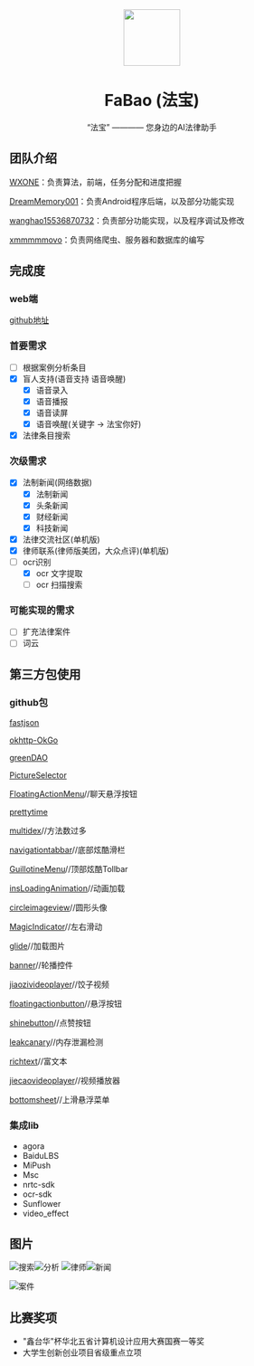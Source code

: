 <div align="center">
<img src="http://ww1.sinaimg.cn/large/006ZO6XQly1fx6quyphwbj307a07aq4t.jpg" height="100px" width="100px"/>

<h1> FaBao (法宝) </h1>

<p>“法宝” ———— 您身边的AI法律助手</p>
</div>

## 团队介绍
[WXONE](https://github.com/WXONE)：负责算法，前端，任务分配和进度把握

[DreamMemory001](https://github.com/DreamMemory001)：负责Android程序后端，以及部分功能实现

[wanghao15536870732](https://github.com/wanghao15536870732)：负责部分功能实现，以及程序调试及修改

[xmmmmmovo](https://github.com/xmmmmmovo)：负责网络爬虫、服务器和数据库的编写

## 完成度

### web端
[github地址](https://github.com/WXONE/HuaWu)

### 首要需求
- [ ] 根据案例分析条目
- [x] 盲人支持(语音支持 语音唤醒)
  - [x] 语音录入
  - [x] 语音播报
  - [x] 语音读屏
  - [x] 语音唤醒(关键字 -> 法宝你好)
- [x] 法律条目搜索

### 次级需求
- [x] 法制新闻(网络数据)
  - [x] 法制新闻 
  - [x] 头条新闻
  - [x] 财经新闻
  - [x] 科技新闻
- [x] 法律交流社区(单机版)
- [x] 律师联系(律师版美团，大众点评)(单机版)
- [ ] ocr识别
  - [x] ocr 文字提取
  - [ ] ocr 扫描搜索

### 可能实现的需求

- [ ] 扩充法律案件
- [ ] 词云

## 第三方包使用

### github包

[fastjson](https://github.com/alibaba/fastjson)

[okhttp-OkGo](https://github.com/jeasonlzy/okhttp-OkGo)

[greenDAO](https://github.com/greenrobot/greenDAO)

[PictureSelector](https://github.com/LuckSiege/PictureSelector)

[FloatingActionMenu](https://github.com/TristanWiley/FloatingActionMenu)//聊天悬浮按钮

[prettytime](https://github.com/ocpsoft/prettytime)

[multidex](https://github.com/TangXiaoLv/Android-Easy-MultiDex)//方法数过多

[navigationtabbar](https://github.com/Devlight/NavigationTabBar)//底部炫酷滑栏

[GuillotineMenu](https://github.com/Yalantis/GuillotineMenu)//顶部炫酷Tollbar

[insLoadingAnimation](https://github.com/qintong91/InsLoadingAnimation)//动画加载

[circleimageview](https://github.com/hdodenhof/CircleImageView)//圆形头像

[MagicIndicator](https://github.com/hackware1993/MagicIndicator)//左右滑动

[glide](https://github.com/bumptech/glide)//加载图片

[banner](https://github.com/youth5201314/banner)//轮播控件

[jiaozivideoplayer](https://github.com/lipangit/JiaoZiVideoPlayer)//饺子视频

[floatingactionbutton](https://github.com/Clans/FloatingActionButton)//悬浮按钮

[shinebutton](https://github.com/ChadCSong/ShineButton)//点赞按钮

[leakcanary](https://github.com/square/leakcanary)//内存泄漏检测

[richtext](https://github.com/zzhoujay/RichText)//富文本

[jiecaovideoplayer](https://github.com/lipangit/JiaoZiVideoPlayer)//视频播放器

[bottomsheet](https://github.com/Flipboard/bottomsheet)//上滑悬浮菜单

### 集成lib

- agora
- BaiduLBS
- MiPush
- Msc
- nrtc-sdk
- ocr-sdk
- Sunflower
- video_effect

## 图片

![搜索](http://ww1.sinaimg.cn/large/006ZO6XQgy1fx6suxmjbyj30ad0hvmy5.jpg)![分析](http://ww1.sinaimg.cn/large/006ZO6XQgy1fx6suxqthrj30810g9q5j.jpg)
![律师](http://ww1.sinaimg.cn/large/006ZO6XQgy1fx6suxmm0aj307v0gcq3v.jpg)![新闻](http://ww1.sinaimg.cn/large/006ZO6XQgy1fx6suxphfkj30al0hmdjw.jpg)

![案件](http://ww1.sinaimg.cn/large/006ZO6XQgy1fx6suxmxlcj30810fl75h.jpg)

## 比赛奖项

- "鑫台华"杯华北五省计算机设计应用大赛国赛一等奖
- 大学生创新创业项目省级重点立项
